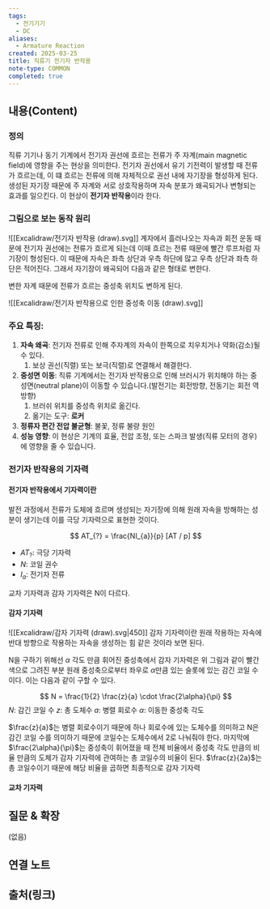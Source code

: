 ```yaml
---
tags:
  - 전기기기
  - DC
aliases:
  - Armature Reaction
created: 2025-03-25
title: 직류기 전기자 반작용
note-type: COMMON
completed: true
---
```


## 내용(Content)

### 정의

직류 기기나 동기 기계에서 전기자 권선에 흐르는 전류가 주 자계(main magnetic field)에 영향을 주는 현상을 의미한다. 전기자 권선에서 유기 기전력이 발생할 때 전류가 흐르는데, 이 떄 흐르는 전류에 의해 자체적으로 권선 내에 자기장을 형성하게 된다. 생성된 자기장 때문에 주 자계와 서로 상호작용하며 자속 분포가 왜곡되거나 변형되는 효과를 일으킨다. 이 현상이 **전기자 반작용**이라 한다.


### 그림으로 보는 동작 원리

![[Excalidraw/전기자 반작용 (draw).svg]]
계자에서 흘러나오는 자속과 회전 운동 때문에 전기자 권선에는 전류가 흐르게 되는데 이때 흐르는 전류 때문에 빨간 루프처럼 자기장이 형성된다. 이 때문에 자속은 좌측 상단과 우측 하단에 많고 우측 상단과 좌측 하단은 적어진다. 그래서 자기장이 왜곡되어 다음과 같은 형태로 변한다.

변한 자계 때문에 전류가 흐르는 중성축 위치도 변하게 된다.

![[Excalidraw/전기자 반작용으로 인한 중성축 이동 (draw).svg]]

### 주요 특징:

1. **자속 왜곡**: 전기자 전류로 인해 주자계의 자속이 한쪽으로 치우치거나 약화(감소)될 수 있다.
	1. 보상 권선(직렬) 또는 보극(직렬)로 연결해서 해결한다.
2. **중성면 이동**: 직류 기계에서는 전기자 반작용으로 인해 브러시가 위치해야 하는 중성면(neutral plane)이 이동할 수 있습니다.(발전기는 회전방향, 전동기는 회전 역방향)
	1. 브러쉬 위치를 중성측 위치로 옮긴다.
	2. 옮기는 도구: **로커**
3. **정류자 편간 전압 불균형**: 불꽃, 정류 불량 원인
4. **성능 영향**: 이 현상은 기계의 효율, 전압 조정, 또는 스파크 발생(직류 모터의 경우)에 영향을 줄 수 있습니다.

### 전기자 반작용의 기자력
#### 전기자 반작용에서 기자력이란

발전 과정에서 전류가 도체에 흐르며 생성되는 자기장에 의해 원래 자속을 방해하는 성분이 생기는데 이를 극당 기자력으로 표현한 것이다.

$$
AT_{?} = \frac{NI_{a}}{p} [AT / p]
$$

- $AT_{?}$: 극당 기자력
- $N$: 코일 권수
- $I_{a}$: 전기자 전류

교차 기자력과 감자 기자력은 N이 다르다.


#### 감자 기자력

![[Excalidraw/감자 기자력 (draw).svg|450]]
감자 기자력이란 원래 작용하는 자속에 반대 방향으로 작용하는 자속을 생성하는 힘 같은 것이라 보면 된다.

N을 구하기 위해선 $\alpha$ 각도 만큼 휘어진 중성축에서 감자 기자력은 위 그림과 같이 빨간색으로 그려진 부분 원래 중성축으로부터 좌우로 $\alpha$만큼 있는 슬롯에 있는 감긴 코일 수이다. 이는 다음과 같이 구할 수 있다.

$$
N = \frac{1}{2} \frac{z}{a} \cdot \frac{2\alpha}{\pi} 
$$
$N$: 감긴 코일 수
$z$: 총 도체수
$a$: 병렬 회로수
$\alpha$: 이동한 중성축 각도

$\frac{z}{a}$는 병렬 회로수이기 때문에 하나 회로수에 있는 도체수를 의미하고 N은 감긴 코일 수를 의미하기 때문에 코일수는 도체수에서 2로 나눠줘야 한다. 마지막에 $\frac{2\alpha}{\pi}$는 중성축이 휘어졌을 때 전체 비율에서 중성축 각도 만큼의 비율 만큼의 도체가 감자 기자력에 관여하는 총 코일수의 비율이 된다. $\frac{z}{2a}$는 총 코일수이기 때문에 해당 비율을 곱하면 최종적으로 감자 기자력

#### 교차 기자력


## 질문 & 확장

(없음)

## 연결 노트

## 출처(링크)

